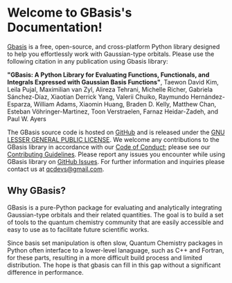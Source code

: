 <!-- #region -->
# Welcome to GBasis's Documentation!

[Gbasis](https://github.com/theochem/gbasis/) is a free, open-source, and cross-platform Python library designed to help you effortlessly work with Gaussian-type orbitals. Please use the following citation in any publication using Gbasis library:

**"GBasis: A Python Library for Evaluating Functions, Functionals, and
Integrals Expressed with Gaussian Basis Functions"**,
Taewon David Kim, Leila Pujal, Maximilian van Zyl, Alireza Tehrani, Michelle Richer, Gabriela
Sánchez-Díaz, Xiaotian Derrick Yang, Valerii Chuiko, Raymundo Hernández-Esparza, William Adams,
Xiaomin Huang, Braden D. Kelly, Matthew Chan, Esteban Vöhringer-Martinez, Toon Verstraelen, Farnaz
Heidar-Zadeh, and Paul W. Ayers

The GBasis source code is hosted on [GitHub](https://github.com/theochem/gbasis/) and is released under the [GNU LESSER GENERAL PUBLIC LICENSE](https://github.com/theochem/gbasis/blob/master/LICENSE). We welcome any contributions to the GBasis library in accordance with our [Code of Conduct](https://github.com/theochem/gbasis/blob/master/CODE_OF_CONDUCT.md); please see our [Contributing Guidelines](https://github.com/theochem/gbasis/blob/master/CONTRIBUTING.md). Please report any issues you encounter while using GBasis library on [GitHub Issues](https://github.com/theochem/gbasis/issues). For further information and inquiries please contact us at qcdevs@gmail.com.

## Why GBasis?
GBasis is a pure-Python package for evaluating and analytically integrating Gaussian-type orbitals and their related quantities. The goal is to build a set of tools to the quantum chemistry community that are easily accessible and easy to use as to facilitate future scientific works.

Since basis set manipulation is often slow, Quantum Chemistry packages in Python often interface to a lower-level lanaguage, such as C++ and Fortran, for these parts, resulting in a more difficult build process and limited distribution. The hope is that gbasis can fill in this gap without a significant difference in performance.

<!-- #endregion -->
